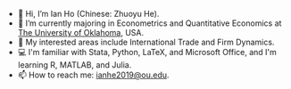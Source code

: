 - 👋 Hi, I’m Ian Ho (Chinese: Zhuoyu He).
- 🌱 I’m currently majoring in Econometrics and Quantitative Economics at [The University of Oklahoma](https://www.ou.edu/), USA.
- 👀 My interested areas include International Trade and Firm Dynamics.
- :computer: I'm familiar with Stata, Python, LaTeX, and Microsoft Office, and I'm learning R, MATLAB, and Julia.
- 📫 How to reach me: ianhe2019@ou.edu.
